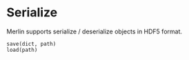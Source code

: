 # Serialize
Merlin supports serialize / deserialize objects in HDF5 format.

```@docs
save(dict, path)
load(path)
```

```julia

```
